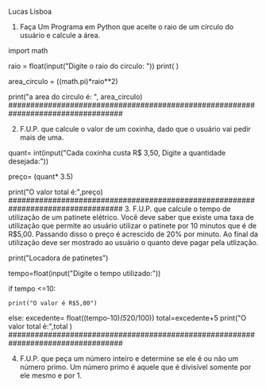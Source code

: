 Lucas Lisboa

1. Faça Um Programa em Python que aceite o raio de um círculo do usuário e
calcule a área.

import math

raio = float(input("Digite o raio do circulo: "))
print(  )

area_circulo = ((math.pi)*raio**2)

print("a area do circulo é: ", area_circulo)
##################################################################################

2. F.U.P. que calcule o valor de um coxinha, dado que o usuário vai pedir mais de
uma.

quant= int(input("Cada coxinha custa R$ 3,50, Digite a quantidade desejada:"))

preço= (quant* 3.5)

print("O valor total é:",preço)
##################################################################################
3. F.U.P. que calcule o tempo de utilização de um patinete elétrico. Você deve
saber que existe uma taxa de utilização que permite ao usuário utilizar o patinete
por 10 minutos que é de R$5,00. Passando disso o preço é acrescido de 20% por
minuto. Ao final da utilização deve ser mostrado ao usuário o quanto deve pagar
pela utlização.

print("Locadora de patinetes")

tempo=float(input("Digite o tempo utilizado:"))

if tempo <=10:

    print("O valor é R$5,00")

else:
    excedente= float((tempo-10)*(5*20/100))
    total=excedente+5
    print("O valor total é:",total )
    ##################################################################################

4. F.U.P. que peça um número inteiro e determine se ele é ou não um número primo.
Um número primo é aquele que é divisível somente por ele mesmo e por 1.

